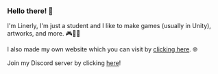 ### Hello there! 👋

I'm Linerly, I'm just a student and I like to make games (usually in Unity), artworks, and more. 🎮🎨✨

I also made my own website which you can visit by [clicking here](https://linerly.github.io/). 🌐

Join my Discord server by clicking [here](https://discord.gg/r4PPpC9/)!

<!--
Never gonna give you up, never gonna let you down, never gonna- nevermind.
-->
